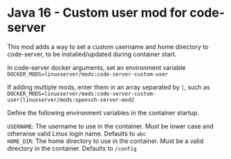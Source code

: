 # Java 16 - Custom user mod for code-server

This mod adds a way to set a custom username and home directory to code-server, to be installed/updated during container start.

In code-server docker arguments, set an environment variable `DOCKER_MODS=linuxserver/mods:code-server-custom-user`

If adding multiple mods, enter them in an array separated by `|`, such as `DOCKER_MODS=linuxserver/mods:code-server-custom-user|linuxserver/mods:openssh-server-mod2`

Define the following environment variables in the container startup.

`USERNAME`: The username to use in the container. Must be lower case and otherwise valid Linux login name. Defaults to `abc`  
`HOME_DIR`: The home directory to use in the container. Must be a valid directory in the container. Defaults to `/config`  

